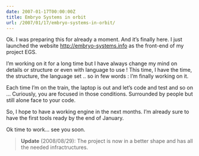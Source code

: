 ```yaml
---
date: 2007-01-17T00:00:00Z
title: Embryo Systems in orbit
url: /2007/01/17/embryo-systems-in-orbit/
---
```


Ok. I was preparing this for already a moment. And it’s finally here. I just launched the website <http://embryo-systems.info> as the front-end of my project EGS.

I’m working on it for a long time but I have always change my mind on details or structure or even with language to use ! This time, I have the time, the structure, the language set .. so in few words : I’m finally working on it.

Each time I’m on the train, the laptop is out and let’s code and test and so on … Curiously, you are focused in those conditions. Surrounded by people but still alone face to your code.

So, I hope to have a working engine in the next months. I’m already sure to have the first tools ready by the end of January.

Ok time to work... see you soon.

> **Update** (2008/08/29): The project is now in a better shape and has all the needed infractructures.